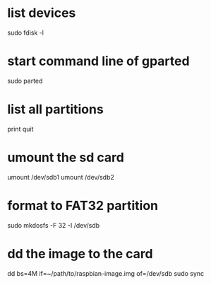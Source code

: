 
# list devices
sudo fdisk -l

# start command line of gparted
sudo parted
# list all partitions
print
quit

# umount the sd card
umount /dev/sdb1
umount /dev/sdb2

# format to FAT32 partition
sudo mkdosfs -F 32 -I /dev/sdb

# dd the image to the card
dd bs=4M if=~/path/to/raspbian-image.img of=/dev/sdb
sudo sync
